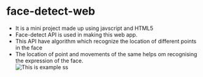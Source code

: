 # face-detect-web
- It is a mini project made up using javscript and HTML5
- Face-detect API is used in making this web app.
- This API have algorithm which recognize the location of different points in the face
- The location of point and movements of the same helps om recognising the expression of the face.<br>
![This is example ss](https://github.com/Yash7818/face-detect-web/blob/master/Screenshot(122).png?raw=true)
